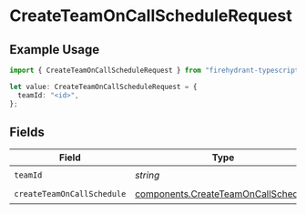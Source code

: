 # CreateTeamOnCallScheduleRequest

## Example Usage

```typescript
import { CreateTeamOnCallScheduleRequest } from "firehydrant-typescript-sdk/models/operations";

let value: CreateTeamOnCallScheduleRequest = {
  teamId: "<id>",
};
```

## Fields

| Field                                                                                      | Type                                                                                       | Required                                                                                   | Description                                                                                |
| ------------------------------------------------------------------------------------------ | ------------------------------------------------------------------------------------------ | ------------------------------------------------------------------------------------------ | ------------------------------------------------------------------------------------------ |
| `teamId`                                                                                   | *string*                                                                                   | :heavy_check_mark:                                                                         | N/A                                                                                        |
| `createTeamOnCallSchedule`                                                                 | [components.CreateTeamOnCallSchedule](../../models/components/createteamoncallschedule.md) | :heavy_check_mark:                                                                         | N/A                                                                                        |